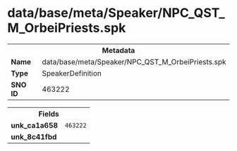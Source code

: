 <h1>data/base/meta/Speaker/NPC_QST_M_OrbeiPriests.spk</h1><table><tr><th colspan="100%">Metadata</th></tr><tr><td><b>Name</b></td><td>data/base/meta/Speaker/NPC_QST_M_OrbeiPriests.spk</td></tr><tr><td><b>Type</b></td><td>SpeakerDefinition</td></tr><tr><td><b>SNO ID</b></td><td>463222</td></tr></table>

<table><tr><th colspan="100%">Fields</th></tr><tr><td><b>unk_ca1a658</b></td><td><code>463222</code></td></tr><tr><td><b>unk_8c41fbd</b></td><td></td></tr></table>

